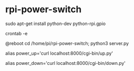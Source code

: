 # rpi-power-switch

sudo apt-get install python-dev python-rpi.gpio

crontab -e

@reboot cd /home/pi/rpi-power-switch; python3 server.py



alias power_up='curl localhost:8000/cgi-bin/up.py'

alias power_down='curl localhost:8000/cgi-bin/down.py'
